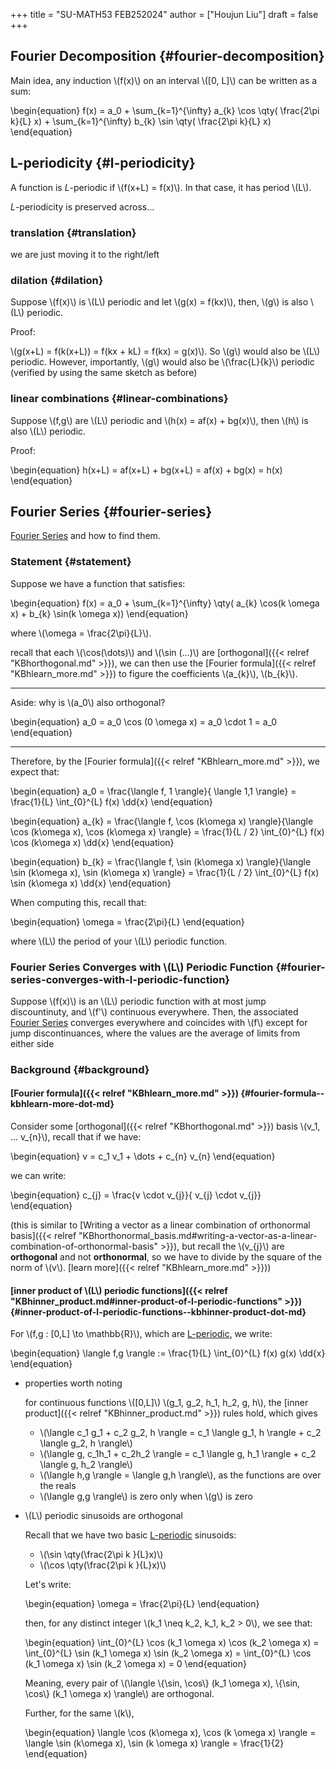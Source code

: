 +++
title = "SU-MATH53 FEB252024"
author = ["Houjun Liu"]
draft = false
+++

## Fourier Decomposition {#fourier-decomposition}

Main idea, any induction \\(f(x)\\) on an interval \\([0, L]\\) can be written as a sum:

\begin{equation}
f(x) = a\_0 + \sum\_{k=1}^{\infty} a\_{k} \cos \qty( \frac{2\pi k}{L} x) + \sum\_{k=1}^{\infty} b\_{k} \sin \qty( \frac{2\pi k}{L} x)
\end{equation}


## L-periodicity {#l-periodicity}

A function is $L$-periodic if \\(f(x+L) = f(x)\\). In that case, it has period \\(L\\).

$L$-periodicity is preserved across...


### translation {#translation}

we are just moving it to the right/left


### dilation {#dilation}

Suppose \\(f(x)\\) is \\(L\\) periodic and let \\(g(x) = f(kx)\\), then, \\(g\\) is also \\(L\\) periodic.

Proof:

\\(g(x+L) = f(k(x+L)) = f(kx + kL) = f(kx) = g(x)\\). So \\(g\\) would also be \\(L\\) periodic. However, importantly, \\(g\\) would also be \\(\frac{L}{k}\\) periodic (verified by using the same sketch as before)


### linear combinations {#linear-combinations}

Suppose \\(f,g\\) are \\(L\\) periodic and \\(h(x) = af(x) + bg(x)\\), then \\(h\\) is also \\(L\\) periodic.

Proof:

\begin{equation}
h(x+L) = af(x+L) + bg(x+L) = af(x) + bg(x) = h(x)
\end{equation}


## Fourier Series {#fourier-series}

[Fourier Series](#fourier-series) and how to find them.


### Statement {#statement}

Suppose we have a function that satisfies:

\begin{equation}
f(x) = a\_0 + \sum\_{k=1}^{\infty} \qty( a\_{k} \cos(k \omega x) + b\_{k} \sin(k \omega x))
\end{equation}

where  \\(\omega = \frac{2\pi}{L}\\).

recall that each \\(\cos(\dots)\\)  and \\(\sin (...)\\) are [orthogonal]({{< relref "KBhorthogonal.md" >}}), we can then use the [Fourier formula]({{< relref "KBhlearn_more.md" >}}) to figure the coefficients \\(a\_{k}\\), \\(b\_{k}\\).

---

Aside: why is \\(a\_0\\) also orthogonal?

\begin{equation}
a\_0 = a\_0 \cos (0 \omega x) = a\_0 \cdot 1  = a\_0
\end{equation}

---

Therefore, by the [Fourier formula]({{< relref "KBhlearn_more.md" >}}), we expect that:

\begin{equation}
a\_0 = \frac{\langle f, 1 \rangle}{ \langle 1,1 \rangle} = \frac{1}{L} \int\_{0}^{L} f(x) \dd{x}
\end{equation}

\begin{equation}
a\_{k} = \frac{\langle f, \cos (k\omega x) \rangle}{\langle \cos (k\omega x), \cos (k\omega x) \rangle} = \frac{1}{L / 2} \int\_{0}^{L} f(x) \cos (k\omega x) \dd{x}
\end{equation}

\begin{equation}
b\_{k} = \frac{\langle f, \sin (k\omega x) \rangle}{\langle \sin (k\omega x), \sin (k\omega x) \rangle} = \frac{1}{L / 2} \int\_{0}^{L} f(x) \sin (k\omega x) \dd{x}
\end{equation}

When computing this, recall that:

\begin{equation}
\omega = \frac{2\pi}{L}
\end{equation}

where \\(L\\) the period of your \\(L\\) periodic function.


### Fourier Series Converges with \\(L\\) Periodic Function {#fourier-series-converges-with-l-periodic-function}

Suppose \\(f(x)\\) is an \\(L\\) periodic function with at most jump discountinuty, and \\(f'\\) continuous everywhere. Then, the associated [Fourier Series](#fourier-series) converges everywhere and coincides with \\(f\\) except for jump discontinuances, where the values are the average of limits from either side


### Background {#background}


#### [Fourier formula]({{< relref "KBhlearn_more.md" >}}) {#fourier-formula--kbhlearn-more-dot-md}

Consider some [orthogonal]({{< relref "KBhorthogonal.md" >}}) basis \\(v\_1, ... v\_{n}\\), recall that if we have:

\begin{equation}
v = c\_1 v\_1 + \dots + c\_{n} v\_{n}
\end{equation}

we can write:

\begin{equation}
c\_{j} = \frac{v \cdot v\_{j}}{ v\_{j} \cdot v\_{j}}
\end{equation}

(this is similar to [Writing a vector as a linear combination of orthonormal basis]({{< relref "KBhorthonormal_basis.md#writing-a-vector-as-a-linear-combination-of-orthonormal-basis" >}}), but recall the \\(v\_{j}\\) are **orthogonal** and not **orthonormal**, so we have to divide by the square of the norm of \\(v\\). [learn more]({{< relref "KBhlearn_more.md" >}}))


#### [inner product of \\(L\\) periodic functions]({{< relref "KBhinner_product.md#inner-product-of-l-periodic-functions" >}}) {#inner-product-of-l-periodic-functions--kbhinner-product-dot-md}

For \\(f,g : [0,L] \to \mathbb{R}\\), which are [L-periodic](#l-periodicity), we write:

\begin{equation}
\langle f,g \rangle := \frac{1}{L} \int\_{0}^{L} f(x) g(x) \dd{x}
\end{equation}

<!--list-separator-->

-  properties worth noting

    for continuous functions \\([0,L]\\) \\(g\_1, g\_2, h\_1, h\_2, g, h\\), the [inner product]({{< relref "KBhinner_product.md" >}}) rules hold, which gives

    -   \\(\langle c\_1 g\_1 + c\_2 g\_2, h \rangle = c\_1 \langle g\_1, h \rangle + c\_2 \langle g\_2, h \rangle\\)
    -   \\(\langle g, c\_1h\_1 + c\_2h\_2 \rangle = c\_1 \langle g, h\_1 \rangle + c\_2 \langle g, h\_2 \rangle\\)
    -   \\(\langle h,g \rangle = \langle g,h \rangle\\), as the functions are over the reals
    -   \\(\langle g,g \rangle\\) is zero only when \\(g\\) is zero

<!--list-separator-->

-  \\(L\\) periodic sinusoids are orthogonal

    Recall that we have two basic [L-periodic](#l-periodicity) sinusoids:

    -   \\(\sin \qty(\frac{2\pi k }{L}x)\\)
    -   \\(\cos \qty(\frac{2\pi k }{L}x)\\)

    Let's write:

    \begin{equation}
    \omega = \frac{2\pi}{L}
    \end{equation}

    then, for any distinct integer \\(k\_1 \neq k\_2, k\_1, k\_2 > 0\\), we see that:

    \begin{equation}
    \int\_{0}^{L} \cos (k\_1 \omega x) \cos (k\_2 \omega x) = \int\_{0}^{L} \sin (k\_1 \omega x) \sin (k\_2 \omega x) = \int\_{0}^{L} \cos (k\_1 \omega x) \sin (k\_2 \omega x) = 0
    \end{equation}

    Meaning, every pair of \\(\langle \\{\sin, \cos\\} (k\_1 \omega x), \\{\sin, \cos\\} (k\_1 \omega x) \rangle\\) are orthogonal.

    Further, for the same \\(k\\),

    \begin{equation}
    \langle \cos (k\omega x), \cos (k \omega x) \rangle = \langle \sin (k\omega x), \sin (k \omega x) \rangle = \frac{1}{2}
    \end{equation}
